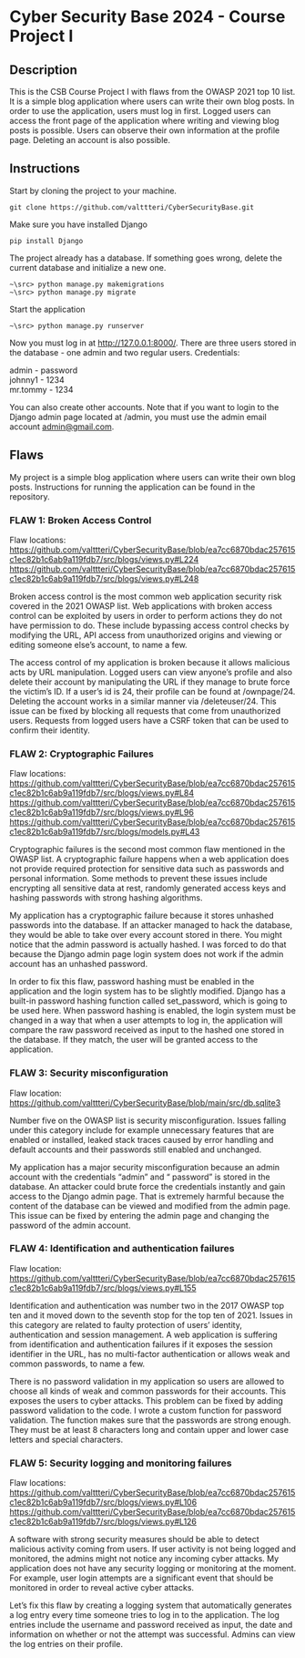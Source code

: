 # Cyber Security Base 2024 - Course Project I

## Description

This is the CSB Course Project I with flaws from the OWASP 2021 top 10 list. It is a simple blog application where users can write their own blog posts.
In order to use the application, users must log in first. Logged users can access the front page of the
application where writing and viewing blog posts is possible. Users can observe their own information at the profile page.
Deleting an account is also possible.

## Instructions

Start by cloning the project to your machine.
```
git clone https://github.com/valttteri/CyberSecurityBase.git
```

Make sure you have installed Django
```
pip install Django
```

The project already has a database. If something goes wrong, delete the current database and initialize a new one.
```
~\src> python manage.py makemigrations
~\src> python manage.py migrate
```

Start the application
```
~\src> python manage.py runserver
```

Now you must log in at http://127.0.0.1:8000/. There are three users stored in the database - one admin and two regular users. Credentials:

admin - password \
johnny1 - 1234 \
mr.tommy - 1234

You can also create other accounts. Note that if you want to login to the Django admin page located at <baseurl>/admin, you must use the admin email account admin@gmail.com.

## Flaws 

My project is a simple blog application where users can write their own blog posts. Instructions for running the application can be found in the repository.

### FLAW 1: Broken Access Control
Flaw locations:
https://github.com/valttteri/CyberSecurityBase/blob/ea7cc6870bdac257615c1ec82b1c6ab9a119fdb7/src/blogs/views.py#L224 
https://github.com/valttteri/CyberSecurityBase/blob/ea7cc6870bdac257615c1ec82b1c6ab9a119fdb7/src/blogs/views.py#L248 

Broken access control is the most common web application security risk covered in the 2021 OWASP list. Web applications with broken access control can be exploited by users in order to perform actions they do not have permission to do. These include bypassing access control checks by modifying the URL, API access from unauthorized origins and viewing or editing someone else’s account, to name a few.

The access control of my application is broken because it allows malicious acts by URL manipulation. Logged users can view anyone’s profile and also delete their account by manipulating the URL if they manage to brute force the victim’s ID. If a user’s id is 24, their profile can be found at <baseurl>/ownpage/24. Deleting the account works in a similar manner via <baseurl>/deleteuser/24. This issue can be fixed by blocking all requests that come from unauthorized users. Requests from logged users have a CSRF token that can be used to confirm their identity.

### FLAW 2: Cryptographic Failures
Flaw locations:
https://github.com/valttteri/CyberSecurityBase/blob/ea7cc6870bdac257615c1ec82b1c6ab9a119fdb7/src/blogs/views.py#L84 
https://github.com/valttteri/CyberSecurityBase/blob/ea7cc6870bdac257615c1ec82b1c6ab9a119fdb7/src/blogs/views.py#L96 
https://github.com/valttteri/CyberSecurityBase/blob/ea7cc6870bdac257615c1ec82b1c6ab9a119fdb7/src/blogs/models.py#L43 

Cryptographic failures is the second most common flaw mentioned in the OWASP list. A cryptographic failure happens when a web application does not provide required protection for sensitive data such as passwords and personal information. Some methods to prevent these issues include encrypting all sensitive data at rest, randomly generated access keys and hashing passwords with strong hashing algorithms.

My application has a cryptographic failure because it stores unhashed passwords into the database. If an attacker managed to hack the database, they would be able to take over every account stored in there. You might notice that the admin password is actually hashed. I was forced to do that because the Django admin page login system does not work if the admin account has an unhashed password. 

In order to fix this flaw, password hashing must be enabled in the application and the login system has to be slightly modified. Django has a built-in password hashing function called set_password, which is going to be used here. When password hashing is enabled, the login system must be changed in a way that when a user attempts to log in, the application will compare the raw password received as input to the hashed one stored in the database. If they match, the user will be granted access to the application.

### FLAW 3: Security misconfiguration
Flaw location:
https://github.com/valttteri/CyberSecurityBase/blob/main/src/db.sqlite3 

Number five on the OWASP list is security misconfiguration. Issues falling under this category include for example unnecessary features that are enabled or installed, leaked stack traces caused by error handling and default accounts and their passwords still enabled and unchanged.

My application has a major security misconfiguration because an admin account with the credentials “admin” and “ password” is stored in the database. An attacker could brute force the credentials instantly and gain access to the Django admin page. That is extremely harmful because the content of the database can be viewed and modified from the admin page. This issue can be fixed by entering the admin page and changing the password of the admin account.

### FLAW 4: Identification and authentication failures
Flaw location:
https://github.com/valttteri/CyberSecurityBase/blob/ea7cc6870bdac257615c1ec82b1c6ab9a119fdb7/src/blogs/views.py#L155 

Identification and authentication was number two in the 2017 OWASP top ten and it moved down to the seventh stop for the top ten of 2021. Issues in this category are related to faulty protection of users’ identity, authentication and session management. A web application is suffering from identification and authentication failures if it exposes the session identifier in the URL, has no multi-factor authentication or allows weak and common passwords, to name a few.

There is no password validation in my application so users are allowed to choose all kinds of weak and common passwords for their accounts. This exposes the users to cyber attacks. This problem can be fixed by adding password validation to the code. I wrote a custom function for password validation. The function makes sure that the passwords are strong enough. They must be at least 8 characters long and contain upper and lower case letters and special characters.

### FLAW 5: Security logging and monitoring failures
Flaw locations:
https://github.com/valttteri/CyberSecurityBase/blob/ea7cc6870bdac257615c1ec82b1c6ab9a119fdb7/src/blogs/views.py#L106 
https://github.com/valttteri/CyberSecurityBase/blob/ea7cc6870bdac257615c1ec82b1c6ab9a119fdb7/src/blogs/views.py#L126 

A software with strong security measures should be able to detect malicious activity coming from users. If user activity is not being logged and monitored, the admins might not notice any incoming cyber attacks. My application does not have any security logging or monitoring at the moment. For example, user login attempts are a significant event that should be monitored in order to reveal active cyber attacks. 

Let’s fix this flaw by creating a logging system that automatically generates a log entry every time someone tries to log in to the application. The log entries include the username and password received as input, the date and information on whether or not the attempt was successful. Admins can view the log entries on their profile.


